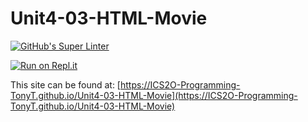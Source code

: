 # Unit4-03-HTML-Movie

[![GitHub's Super Linter](https://github.com/ICS2O-Programming-TonyT/Unit4-03-HTML-Movie/workflows/GitHub's%20Super%20Linter/badge.svg)](https://github.com/ICS2O-Programming-TonyT/Unit4-03-HTML-Movie/actions)


[![Run on Repl.it](https://repl.it/badge/github/ICS2O-Programming-TonyT/Unit4-03-HTML-Movie)](https://repl.it/github/ICS2O-Programming-TonyT/Unit4-03-HTML-Movie)


This site can be found at: [https://ICS2O-Programming-TonyT.github.io/Unit4-03-HTML-Movie](https://ICS2O-Programming-TonyT.github.io/Unit4-03-HTML-Movie)